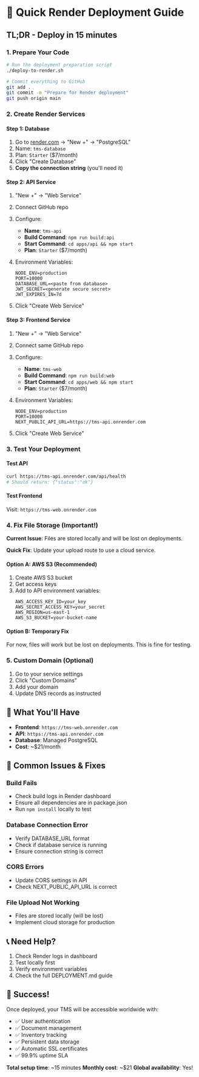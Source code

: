 # 🚀 Quick Render Deployment Guide

## TL;DR - Deploy in 15 minutes

### 1. Prepare Your Code
```bash
# Run the deployment preparation script
./deploy-to-render.sh

# Commit everything to GitHub
git add .
git commit -m "Prepare for Render deployment"
git push origin main
```

### 2. Create Render Services

#### Step 1: Database
1. Go to [render.com](https://render.com) → "New +" → "PostgreSQL"
2. Name: `tms-database`
3. Plan: `Starter` ($7/month)
4. Click "Create Database"
5. **Copy the connection string** (you'll need it)

#### Step 2: API Service
1. "New +" → "Web Service"
2. Connect GitHub repo
3. Configure:
   - **Name**: `tms-api`
   - **Build Command**: `npm run build:api`
   - **Start Command**: `cd apps/api && npm start`
   - **Plan**: `Starter` ($7/month)

4. Environment Variables:
   ```
   NODE_ENV=production
   PORT=10000
   DATABASE_URL=<paste from database>
   JWT_SECRET=<generate secure secret>
   JWT_EXPIRES_IN=7d
   ```

5. Click "Create Web Service"

#### Step 3: Frontend Service
1. "New +" → "Web Service"
2. Connect same GitHub repo
3. Configure:
   - **Name**: `tms-web`
   - **Build Command**: `npm run build:web`
   - **Start Command**: `cd apps/web && npm start`
   - **Plan**: `Starter` ($7/month)

4. Environment Variables:
   ```
   NODE_ENV=production
   PORT=10000
   NEXT_PUBLIC_API_URL=https://tms-api.onrender.com
   ```

5. Click "Create Web Service"

### 3. Test Your Deployment

#### Test API
```bash
curl https://tms-api.onrender.com/api/health
# Should return: {"status":"ok"}
```

#### Test Frontend
Visit: `https://tms-web.onrender.com`

### 4. Fix File Storage (Important!)

**Current Issue**: Files are stored locally and will be lost on deployments.

**Quick Fix**: Update your upload route to use a cloud service.

#### Option A: AWS S3 (Recommended)
1. Create AWS S3 bucket
2. Get access keys
3. Add to API environment variables:
   ```
   AWS_ACCESS_KEY_ID=your_key
   AWS_SECRET_ACCESS_KEY=your_secret
   AWS_REGION=us-east-1
   AWS_S3_BUCKET=your-bucket-name
   ```

#### Option B: Temporary Fix
For now, files will work but be lost on deployments. This is fine for testing.

### 5. Custom Domain (Optional)

1. Go to your service settings
2. Click "Custom Domains"
3. Add your domain
4. Update DNS records as instructed

## 🎯 What You'll Have

- **Frontend**: `https://tms-web.onrender.com`
- **API**: `https://tms-api.onrender.com`
- **Database**: Managed PostgreSQL
- **Cost**: ~$21/month

## 🚨 Common Issues & Fixes

### Build Fails
- Check build logs in Render dashboard
- Ensure all dependencies are in package.json
- Run `npm install` locally to test

### Database Connection Error
- Verify DATABASE_URL format
- Check if database service is running
- Ensure connection string is correct

### CORS Errors
- Update CORS settings in API
- Check NEXT_PUBLIC_API_URL is correct

### File Upload Not Working
- Files are stored locally (will be lost)
- Implement cloud storage for production

## 📞 Need Help?

1. Check Render logs in dashboard
2. Test locally first
3. Verify environment variables
4. Check the full DEPLOYMENT.md guide

## 🎉 Success!

Once deployed, your TMS will be accessible worldwide with:
- ✅ User authentication
- ✅ Document management
- ✅ Inventory tracking
- ✅ Persistent data storage
- ✅ Automatic SSL certificates
- ✅ 99.9% uptime SLA

**Total setup time**: ~15 minutes
**Monthly cost**: ~$21
**Global availability**: Yes!
